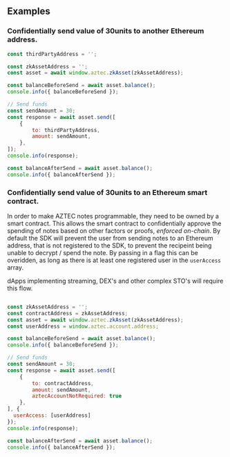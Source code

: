 ## Examples

### Confidentially send value of 30units to another Ethereum address.

```js
const thirdPartyAddress = '';

const zkAssetAddress = '';
const asset = await window.aztec.zkAsset(zkAssetAddress);

const balanceBeforeSend = await asset.balance();
console.info({ balanceBeforeSend });

// Send funds
const sendAmount = 30;
const response = await asset.send([
    {
        to: thirdPartyAddress,
        amount: sendAmount,
    },
]);
console.info(response);

const balanceAfterSend = await asset.balance();
console.info({ balanceAfterSend });
```
### Confidentially send value of 30units to an Ethereum smart contract.

In order to make AZTEC notes programmable, they need to be owned by a smart contract. This allows the smart contract to confidentially approve the spending of notes based on other factors or proofs, *enforced on-chain*. By default the SDK will prevent the user from sending notes to an Ethereum address, that is not registered to the SDK, to prevent the recipeint being unable to decrypt / spend the note. By passing in a flag this can be overidden, as long as there is at least one registered user in the `userAccess` array.

dApps implementing streaming, DEX's and other complex STO's will require this flow. 

```js

const zkAssetAddress = '';
const contractAddress = zkAssetAddress;
const asset = await window.aztec.zkAsset(zkAssetAddress);
const userAddress = window.aztec.account.address;

const balanceBeforeSend = await asset.balance();
console.info({ balanceBeforeSend });

// Send funds
const sendAmount = 30;
const response = await asset.send([
    {
        to: contractAddress,
        amount: sendAmount,
        aztecAccountNotRequired: true
    },
], {
  userAccess: [userAddress]
});
console.info(response);

const balanceAfterSend = await asset.balance();
console.info({ balanceAfterSend });
```

